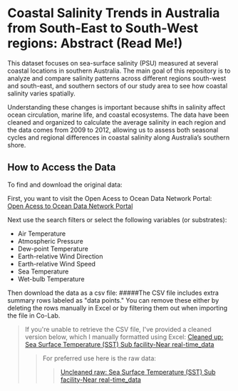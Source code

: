 # Coastal Salinity Trends in Australia from South-East to South-West regions: Abstract (Read Me!) 
This dataset focuses on sea-surface salinity (PSU) measured at several coastal locations in southern Australia. The main goal of this repository is to analyze and compare salinity patterns across different regions south-west and south-east, and southern sectors of our study area to see how coastal salinity varies spatially.  

Understanding these changes is important because shifts in salinity affect ocean circulation, marine life, and coastal ecosystems. The data have been cleaned and organized to calculate the average salinity in each region and the data comes from 2009 to 2012, allowing us to assess both seasonal cycles and regional differences in coastal salinity along Australia’s southern shore.
## How to Access the Data

To find and download the original data:

First, you want to visit the Open Acess to Ocean Data Network Portal:   
[Open Acess to Ocean Data Network Portal](https://portal.aodn.org.au/search)

 Next use the search filters or select the following variables (or substrates):  
   - Air Temperature  
   - Atmospheric Pressure  
   - Dew-point Temperature  
   - Earth-relative Wind Direction  
   - Earth-relative Wind Speed  
   - Sea Temperature  
   - Wet-bulb Temperature

Then download the data as a csv file:
#####The CSV file includes extra summary rows labeled as "data points." You can remove these either by deleting the rows manually in Excel or by filtering them out when importing the file in Co-Lab.


>If you're unable to retrieve the CSV file, I've provided a cleaned version below, which I manually formatted using Excel:
[Cleaned up: Sea Surface Temperature (SST) Sub facility-Near real-time_data](https://drive.google.com/file/d/1glfq1W8HE9AocZ13BTP6_OYtqzy7V_h0/view?usp=sharing)
>> For preferred use here is the raw data:
>>>[Uncleaned raw: Sea Surface Temperature (SST) Sub facility-Near real-time_data](https://drive.google.com/file/d/1xg128LrtRZrEC2HOyM30F7yMSZe1g50K/view?usp=sharing)
